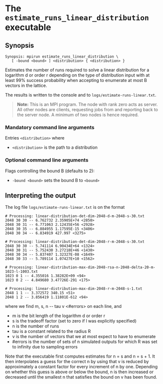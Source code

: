 # The <code>estimate_runs_linear_distribution</code> executable

## Synopsis
```console
Synopsis: mpirun estimate_runs_linear_distribution \
   [ -bound <bound> ] <distribution> { <distribution> }
```

Estimates the number of runs required to solve a linear distribution for a logarithm d or order r depending on the type of distribution input with at least 99% success probability when accepting to enumerate at most B vectors in the lattice.

The results is written to the console and to <code>logs/estimate-runs-linear.txt</code>.

> <b>Note:</b> This is an MPI program. The node with rank zero acts as server. All other nodes are clients, requesting jobs from and reporting back to the server node. A minimum of two nodes is hence required.

### Mandatory command line arguments
Entries <code>\<distribution\></code> where
- <code>\<distribution\></code> is the path to a distribution

### Optional command line arguments
Flags controlling the bound B (defaults to 2):
- <code>-bound <bound\></code> sets the bound B to <code>\<bound\></code>

## Interpreting the output
The log file <code>logs/estimate-runs-linear.txt</code> is on the format
```
# Processing: linear-distribution-det-dim-2048-d-m-2048-s-30.txt
2048 30 30 -- 6.762732 2.35905E+74 <2850>
2048 30 31 -- 6.771063 2.12435E+56 <2928>
2048 30 35 -- 6.884955 1.17595E-15 <3406>
2048 30 34 -- 6.834919 427.997 <3275>

# Processing: linear-distribution-det-dim-2048-r-m-2048-s-30.txt
2048 30 30 -- 5.741114 6.90434E+64 <1324>
2048 30 31 -- 5.752430 3.27218E+46 <1430>
2048 30 34 -- 5.837407 1.32327E-08 <1649>
2048 30 33 -- 5.789114 1.07427E+10 <1562>

# Processing: linear-distribution-max-dim-2048-rsa-n-2048-delta-20-m-1023-l-1003.txt
1023 0 1 -- 4.355016 1.38282E+09 <94>
1023 0 2 -- 4.849680 3.47726E-291 <175>

# Processing: linear-distribution-max-dim-2048-r-m-2048-s-1.txt
2048 1 1 -- 3.372572 340.15 <51>
2048 1 2 -- 3.856419 1.11801E-612 <94>
```
where we find m, s, n -- tau v \<#errors\> on each line, and 
- m is the bit length of the logarithm d or order r
- s is the tradeoff factor (set to zero if l was explicitly specified)
- n is the number of runs
- tau is a constant related to the radius R
- v is the number of vectors that we at most expect to have to enumerate
- #errors is the number of sets of n simulated outputs for which R was set to infinity due to sampling errors

Note that the executable first computes estimates for n = s and n = s + 1. It then interpolates a guess for the correct n by using that v is reduced by approximately a constant factor for every increment of n by one. Depending on whether this guess is above or below the bound, n is then increased or decreased until the smallest n that satisfies the bound on v has been found.

